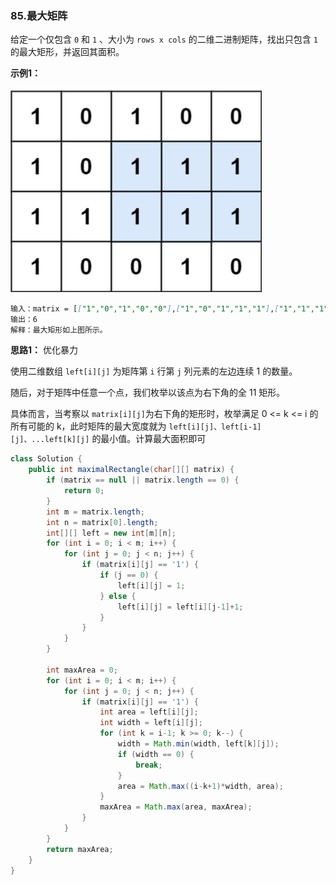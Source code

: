 ### 85.最大矩阵

给定一个仅包含 `0` 和 `1` 、大小为 `rows x cols` 的二维二进制矩阵，找出只包含 `1` 的最大矩形，并返回其面积。

 **示例1：**

<img src="img/85题示例.jpg" style="zoom:50%">

``` markdown
输入：matrix = [["1","0","1","0","0"],["1","0","1","1","1"],["1","1","1","1","1"],["1","0","0","1","0"]]
输出：6
解释：最大矩形如上图所示。
```



**思路1：** 优化暴力

使用二维数组 `left[i][j]` 为矩阵第 `i` 行第 `j` 列元素的左边连续 1 的数量。

随后，对于矩阵中任意一个点，我们枚举以该点为右下角的全 11 矩形。

具体而言，当考察以 `matrix[i][j]`为右下角的矩形时，枚举满足 0 <= k <= i 的所有可能的 k，此时矩阵的最大宽度就为 `left[i][j]、left[i-1][j]、...left[k][j]` 的最小值。计算最大面积即可

``` java
class Solution {
    public int maximalRectangle(char[][] matrix) {
        if (matrix == null || matrix.length == 0) {
            return 0;
        }
        int m = matrix.length;
        int n = matrix[0].length;
        int[][] left = new int[m][n];
        for (int i = 0; i < m; i++) {
            for (int j = 0; j < n; j++) {
                if (matrix[i][j] == '1') {
                    if (j == 0) {
                        left[i][j] = 1;
                    } else {
                        left[i][j] = left[i][j-1]+1;
                    }
                }
            }
        }

        int maxArea = 0;
        for (int i = 0; i < m; i++) {
            for (int j = 0; j < n; j++) {
                if (matrix[i][j] == '1') {
                    int area = left[i][j];
                    int width = left[i][j];
                    for (int k = i-1; k >= 0; k--) {
                        width = Math.min(width, left[k][j]);
                        if (width == 0) {
                            break;
                        }
                        area = Math.max((i-k+1)*width, area);
                    }
                    maxArea = Math.max(area, maxArea);
                }
            }
        }
        return maxArea;
    }
}
```

